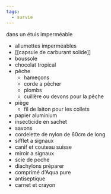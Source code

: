 ```yaml
---
tags:
  - survie
---
```

dans un étuis imperméable
- allumettes imperméables
- [[capsule de carburant solide]]
- boussole
- chocolat tropical
- pêche
	- hameçons
	- corde a pêcher
	- plombs
	- cuillère ou devons pour la pêche
- piège
	- fil de laiton pour les collets
- papier aluminium
- insecticide en sachet
- savons
- cordelette de nylon de 60cm de long
- sifflet a signaux
- canif et couteau suisse
- miroir a signaux
- scie de poche
- diachylons préparer
- comprimé d'Aqua pure
- antiseptique
- carnet et crayon